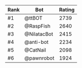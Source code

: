 Rank|Bot|Rating
---|---|---
#1|@ttBOT|2739
#2|@RaspFish|2640
#3|@NilatacBot|2415
#4|@anti-bot|2234
#5|@CatNail|2098
#6|@pawnrobot|1924
